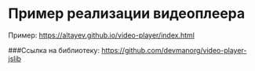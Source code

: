 # Пример реализации видеоплеера

Пример: https://altayev.github.io/video-player/index.html

###Ссылка на библиотеку:
https://github.com/devmanorg/video-player-jslib


